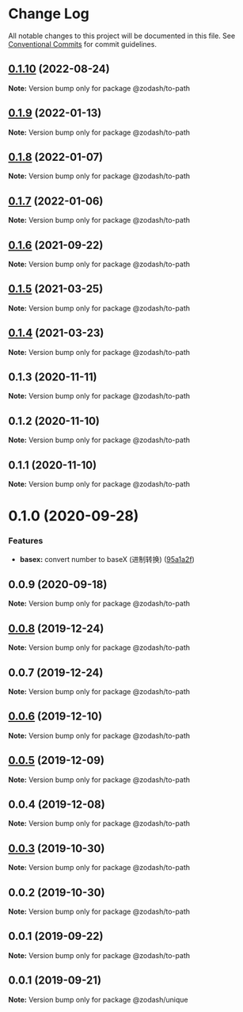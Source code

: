 # Change Log

All notable changes to this project will be documented in this file.
See [Conventional Commits](https://conventionalcommits.org) for commit guidelines.

## [0.1.10](https://github.com/zcorky/zodash/compare/@zodash/to-path@0.1.9...@zodash/to-path@0.1.10) (2022-08-24)

**Note:** Version bump only for package @zodash/to-path





## [0.1.9](https://github.com/zcorky/zodash/compare/@zodash/to-path@0.1.8...@zodash/to-path@0.1.9) (2022-01-13)

**Note:** Version bump only for package @zodash/to-path





## [0.1.8](https://github.com/zcorky/zodash/compare/@zodash/to-path@0.1.7...@zodash/to-path@0.1.8) (2022-01-07)

**Note:** Version bump only for package @zodash/to-path





## [0.1.7](https://github.com/zcorky/zodash/compare/@zodash/to-path@0.1.6...@zodash/to-path@0.1.7) (2022-01-06)

**Note:** Version bump only for package @zodash/to-path





## [0.1.6](https://github.com/zcorky/zodash/compare/@zodash/to-path@0.1.5...@zodash/to-path@0.1.6) (2021-09-22)

**Note:** Version bump only for package @zodash/to-path





## [0.1.5](https://github.com/zcorky/zodash/compare/@zodash/to-path@0.1.4...@zodash/to-path@0.1.5) (2021-03-25)

**Note:** Version bump only for package @zodash/to-path





## [0.1.4](https://github.com/zcorky/zodash/compare/@zodash/to-path@0.1.3...@zodash/to-path@0.1.4) (2021-03-23)

**Note:** Version bump only for package @zodash/to-path





## 0.1.3 (2020-11-11)

**Note:** Version bump only for package @zodash/to-path





## 0.1.2 (2020-11-10)

**Note:** Version bump only for package @zodash/to-path





## 0.1.1 (2020-11-10)

**Note:** Version bump only for package @zodash/to-path





# 0.1.0 (2020-09-28)


### Features

* **basex:** convert number to baseX (进制转换) ([95a1a2f](https://github.com/zcorky/zodash/commit/95a1a2f361d73de5caa3b8e297c1643e97e40983))





## 0.0.9 (2020-09-18)

**Note:** Version bump only for package @zodash/to-path





## [0.0.8](https://github.com/zcorky/zodash/compare/@zodash/to-path@0.0.7...@zodash/to-path@0.0.8) (2019-12-24)

**Note:** Version bump only for package @zodash/to-path





## 0.0.7 (2019-12-24)

**Note:** Version bump only for package @zodash/to-path





## [0.0.6](https://github.com/zcorky/zodash/compare/@zodash/to-path@0.0.5...@zodash/to-path@0.0.6) (2019-12-10)

**Note:** Version bump only for package @zodash/to-path





## [0.0.5](https://github.com/zcorky/zodash/compare/@zodash/to-path@0.0.4...@zodash/to-path@0.0.5) (2019-12-09)

**Note:** Version bump only for package @zodash/to-path





## 0.0.4 (2019-12-08)

**Note:** Version bump only for package @zodash/to-path





## [0.0.3](https://github.com/zcorky/zodash/compare/@zodash/to-path@0.0.2...@zodash/to-path@0.0.3) (2019-10-30)

**Note:** Version bump only for package @zodash/to-path





## 0.0.2 (2019-10-30)

**Note:** Version bump only for package @zodash/to-path





## 0.0.1 (2019-09-22)

**Note:** Version bump only for package @zodash/to-path





## 0.0.1 (2019-09-21)

**Note:** Version bump only for package @zodash/unique
